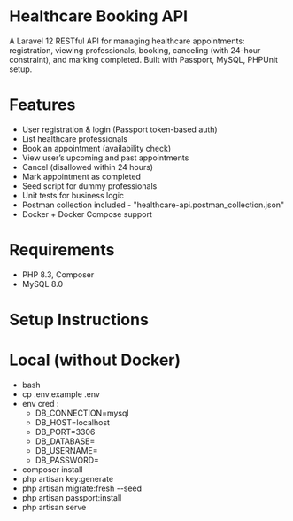 # Healthcare Booking API

A Laravel 12 RESTful API for managing healthcare appointments: registration, viewing professionals, booking, canceling (with 24-hour constraint), and marking completed. Built with Passport, MySQL, PHPUnit setup.

# Features
- User registration & login (Passport token-based auth)
- List healthcare professionals
- Book an appointment (availability check)
- View user’s upcoming and past appointments
- Cancel (disallowed within 24 hours)
- Mark appointment as completed
- Seed script for dummy professionals
- Unit tests for business logic
- Postman collection included - "healthcare-api.postman_collection.json"
- Docker + Docker Compose support

# Requirements
- PHP 8.3, Composer
- MySQL 8.0

# Setup Instructions

# Local (without Docker)
- bash
- cp .env.example .env
- env cred :
  - DB_CONNECTION=mysql
  - DB_HOST=localhost
  - DB_PORT=3306
  - DB_DATABASE=<YOUR DB NAME>
  - DB_USERNAME=<USERNAME>
  - DB_PASSWORD=<PASSWORD>
- composer install
- php artisan key:generate
- php artisan migrate:fresh --seed
- php artisan passport:install
- php artisan serve


